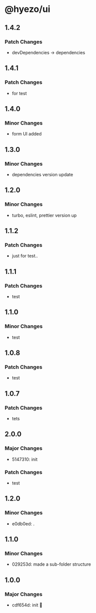 # @hyezo/ui

## 1.4.2

### Patch Changes

- devDependencies -> dependencies

## 1.4.1

### Patch Changes

- for test

## 1.4.0

### Minor Changes

- form UI added

## 1.3.0

### Minor Changes

- dependencies version update

## 1.2.0

### Minor Changes

- turbo, eslint, prettier version up

## 1.1.2

### Patch Changes

- just for test..

## 1.1.1

### Patch Changes

- test

## 1.1.0

### Minor Changes

- test

## 1.0.8

### Patch Changes

- test

## 1.0.7

### Patch Changes

- tets

## 2.0.0

### Major Changes

- 5147310: init

### Patch Changes

- test

## 1.2.0

### Minor Changes

- e0db0ed: .

## 1.1.0

### Minor Changes

- 029253d: made a sub-folder structure

## 1.0.0

### Major Changes

- cdf654d: init 🧤
